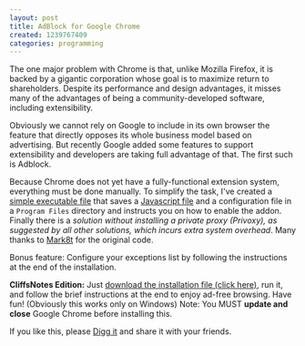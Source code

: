 ```yaml
---
layout: post
title: AdBlock for Google Chrome
created: 1239767409
categories: programming
---
```

The one major problem with Chrome is that, unlike Mozilla Firefox, it is backed by a gigantic corporation whose goal is to maximize return to shareholders. Despite its performance and design advantages, it misses many of the advantages of being a community-developed software, including extensibility.

Obviously we cannot rely on Google to include in its own browser the feature that directly opposes its whole business model based on advertising. But recently Google added some features to support extensibility and developers are taking full advantage of that. The first such is Adblock.

Because Chrome does not yet have a fully-functional extension system, everything must be done manually. To simplify the task, I've created a [simple executable file](/uploads/AdBlockforChrome.exe) that saves a [Javascript file](/uploads/adblock.js.txt) and a configuration file in a <code>Program Files</code> directory and instructs you on how to enable the addon. Finally there is a *solution without installing a private proxy (Privoxy), as suggested by all other solutions, which incurs extra system overhead*. Many thanks to [Mark8t](http://www.mark8t.com/2009/03/20/creating-google-chrome-extensions-beta-adblock-for-chrome/) for the original code.

Bonus feature: Configure your exceptions list by following the instructions at the end of the installation.

**CliffsNotes Edition:** Just [download the installation file (click here)](/uploads/AdBlockforChrome.exe), run it, and follow the brief instructions at the end to enjoy ad-free browsing. Have fun! (Obviously this works only on Windows) Note: You MUST **update and close** Google Chrome before installing this.

If you like this, please [Digg it](http://digg.com/software/AdBlock_for_Google_Chrome_5) and share it with your friends.
